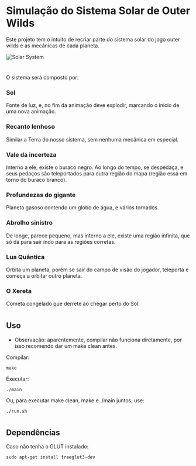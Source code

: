 # Simulação do Sistema Solar de Outer Wilds

Este projeto tem o intuito de recriar parte do sistema solar do jogo outer wilds e as mecânicas de cada planeta.
  
![Solar System](outer-wilds-solar-system.jpg)

#

O sistema será composto por:

### Sol 
Fonte de luz, e, no fim da animação deve explodir, marcando o início de uma nova animação.

### Recanto lenhoso
Similar a Terra do nosso sistema, sem nenhuma mecânica em especial.

### Vale da incerteza
Interno a ele, existe o buraco negro. Ao longo do tempo, se despedaça, e seus pedaços são teleportados para outra região do mapa (região essa em torno do buraco branco).

### Profundezas do gigante
Planeta gasoso contendo um globo de água, e vários tornados. 

### Abrolho sinistro
De longe, parece pequeno, mas interno a ele, existe uma região infinita, que só dá para sair indo para as regiões corretas.

### Lua Quântica
Orbita um planeta, porém se sair do campo de visão do jogador, teleporta e começa a orbitar outro planeta.

### O Xereta
Cometa congelado que derrete ao chegar perto do Sol.

#

## Uso

* Observação: aparentemente, compilar não funciona diretamente, por isso recomendo dar um make clean antes.

Compilar:
```
make
```

Executar:

```
./main
```

Ou, para executar make clean, make e ./main juntos, use:
```
./run.sh
```
#

## Dependências
Caso não tenha o GLUT instalado:
```
sudo apt-get install freeglut3-dev
```
